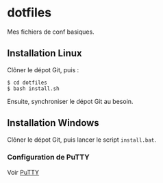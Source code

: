 dotfiles
========

Mes fichiers de conf basiques.

Installation Linux
------------------

Clôner le dépot Git, puis :

    $ cd dotfiles
    $ bash install.sh

Ensuite, synchroniser le dépot Git au besoin.

Installation Windows
--------------------

Clôner le dépot Git, puis lancer le script `install.bat`.

### Configuration de PuTTY

Voir [PuTTY](sroccaserra/dotfiles/wiki/PuTTY)

